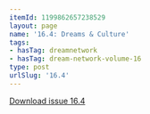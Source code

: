 ```yaml
---
itemId: 1199862657238529
layout: page
name: '16.4: Dreams & Culture'
tags:
- hasTag: dreamnetwork
- hasTag: dream-network-volume-16
type: post
urlSlug: '16.4'
---
```

<a href="files/pdfs/Volume_16/16.4-Dream-Network-Vol-16-No-4.pdf" download="">Download issue 16.4</a>